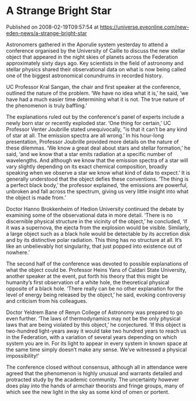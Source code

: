 # A Strange Bright Star
Published on 2008-02-19T09:57:54 at https://universe.eveonline.com/new-eden-news/a-strange-bright-star

Astronomers gathered in the Aporulie system yesterday to attend a conference organised by the University of Caille to discuss the new stellar object that appeared in the night skies of planets across the Federation approximately sixty days ago. Key scientists in the field of astronomy and stellar physics shared their observational data on what is now being called one of the biggest astronomical conundrums in recorded history. 

UC Professor Kral Sangan, the chair and first speaker at the conference, outlined the nature of the problem. ‘We have no idea what it is,’ he said, ‘we have had a much easier time determining what it is not. The true nature of the phenomenon is truly baffling.’ 

The explanations ruled out by the conference's panel of experts include a newly born star or recently exploded star. ‘One thing for certain,’ UC Professor Venter Joubrille stated unequivocally, "is that it can’t be any kind of star at all. The emission spectra are all wrong.’ In his hour-long presentation, Professor Joubrille provided more details on the nature of these dilemmas. ‘We know a great deal about stars and stellar formation,’ he said, ‘and we know that a star emits radiation at a specific number of wavelengths. And although we know that the emission spectra of a star will vary slightly depending on its exact chemical composition, broadly speaking when we observe a star we know what kind of data to expect.’ It is generally understood that the object defies these conventions. ‘The thing is a perfect black body,’ the professor explained, ‘the emissions are powerful, unbroken and fall across the spectrum, giving us very little insight into what the object is made from.’ 

Doctor Hanno Brokkenheim of Hedion University continued the debate by examining some of the observational data in more detail. ‘There is no discernible physical structure in the vicinity of the object,’ he concluded, ‘if it was a supernova, the ejecta from the explosion would be visible. Similarly, a large object such as a black hole would be detectable by its accretion disk and by its distinctive polar radiation. This thing has no structure at all. It’s like an unbelievably hot singularity, that just popped into existence out of nowhere.’ 

The second half of the conference was devoted to possible explanations of what the object could be. Professor Heins Yans of Caldari State University, another speaker at the event, put forth his theory that this might be humanity’s first observation of a white hole, the theoretical physical opposite of a black hole. ‘There really can be no other explanation for the level of energy being released by the object,’ he said, evoking controversy and criticism from his colleagues. 

Doctor Yeldrem Bane of Renyn College of Astronomy was prepared to go even further. ‘The laws of thermodynamics may not be the only physical laws that are being violated by this object,’ he conjectured. ‘If this object is two-hundred light-years away it would take two hundred years to reach us in the Federation, with a variation of several years depending on which system you are in. For its light to appear in every system in known space at the same time simply doesn’t make any sense. We’ve witnessed a physical impossibility!' 

The conference closed without consensus, although all in attendance were agreed that the phenomenon is highly unusual and warrants detailed and protracted study by the academic community. The uncertainty however does play into the hands of armchair theorists and fringe groups, many of which see the new light in the sky as some kind of omen or portent.
